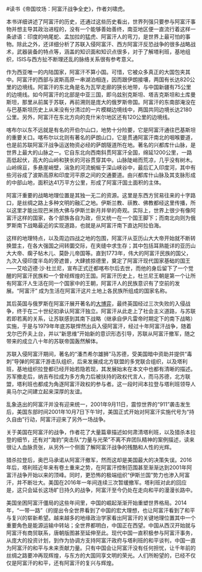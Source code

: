 #读书《帝国坟场：阿富汗战争全史》，作者刘啸虎。

本书详细讲述了阿富汗的历史，还通过这些历史看出，世界列强只要参与阿富汗事物并想主导其政治进程的，没有一个能够善始善终，南亚地区便一直流行着这样一条谚语：印度的响尾蛇、孟加拉的猛虎、阿富汗人的弯刀，是世界上最可怕的事物。除此之外，还详细分析了苏联入侵阿富汗、西方阿富汗反恐战争的很多战略战术，武器装备的特点等，涵盖的知识面和知识点很多，对于了解塔利班，基地组织，ISIS与西方扯不断理还乱的脉络关系很有参考意义。

作为西亚唯一的内陆国家，阿富汗不算小国。可惜，它被众多真正的大国包夹其中。阿富汗的西部与波斯高原一串湖泊相连，因而跟伊朗接壤，两国有长达820公里的边境线。阿富汗的东北角是名为瓦罕走廊的狭长地带，与中国新疆有75公里的边境线。如今阿富汗的北部是中亚三国，即乌兹别克斯坦、塔吉克斯坦和土库曼斯坦，那里从前属于苏联，再前溯则是庞大的俄罗斯帝国。阿富汗的东南部淹没在与巴基斯坦历史上从来没有分清过的一片模糊边境线中，两国共同边境长达2180公里。另外，阿富汗在东北方向的克什米尔地区还有120公里的边境线。

喀布尔以东不远就是有名的开伯尔山口，地势十分险要，它是阿富汗通往巴基斯坦的重要关口。喀布尔以北则有著名的萨朗山口，它是贯通阿富汗南北的咽喉要道，也是前苏联阿富汗战争运送物资必经的萨朗隧道所在地。著名的兴都库什山脉，是世界上最大的山脉之一。它自东北向西南斜贯阿富汗全国，绵延1200公里，一路高低起伏，高大的山岭和狭长的河谷贯穿其中。山脉陡峭而荒凉，几乎没有树木。山岭绵亘，多悬崖峭壁，湍急的河流蜿蜒于深山峡谷中，最后汇入印度河，其中有些河谷成了波斯高原和印度河平原之间的交通要道。由兴都库什山脉及其支脉形成的中部山地，面积达41万平方公里，形成了阿富汗国土面积的主体。

阿富汗重要的战略地理位置是其独一无二的资源。这里是东西方贸易往来的十字路口，是丝绸之路上多种文明的融汇之地。伊斯兰教、祆教、佛教都经这里传播，所以这里才能出现巴米扬大佛与伊斯兰新月并举的奇观。实际上，世界上很少有像阿富汗这样的国家，各个部族各自为政，但又统一在一个国王脚下；而南北向则为俄罗斯南下战略最近的实现道路，也就是从阿富汗南下直达阿拉伯海。

这样的地理特点，以及周边四战之地的包围，阿富汗从亚历山大大帝开始就不断转换盟主，在各大强国之间转圜交际，在夹缝中求生存；其中包括耳熟能详的亚历山大大帝、瘸子帖木儿、莫卧儿帝国等。直到1773年，伟大的阿富汗民族的国父，九次入侵印度半岛的旁遮普，大肆掳掠德里，奠定了阿富汗现代国家基础的国王——艾哈迈德·沙·杜兰尼，宣布正式迁都喀布尔后去世，而他的身后留下了一个觉醒的阿富汗民族和一个曾经辉煌的王国。阿富汗历史上，杜兰尼王朝是第一个让所有阿富汗人生活在同一个国家中的王朝，阿富汗人的民族意识有了空前的发展。“阿富汗” 成为生活在阿富汗这片土地上各民族所组成的国家名称。

其后英国与俄罗斯在阿富汗展开著名的[大博弈](http://blog.sina.com.cn/s/blog_3efd5a07010315g4.html)，最终英国经过三次失败的入侵战争，终于在二十世纪初承认阿富汗独立。阿富汗从此走上了社会主义道路，与苏联若即若离的关系，让苏联感到其南下战略（继承自伊凡雷帝时期定下的南下战略）实施，于是与1979年年底苏联悍然出兵入侵阿富汗，经过十年阿富汗战争，随着戈尔巴乔夫上台，并以“新思维”开始新的意识形态引导，苏联从阿富汗撤军，随之带来的成立八十年的苏联帝国轰然解体。

苏联入侵阿富汗期间，著名的“潘杰希尔雄狮”马苏德，受美国暗中资助并提供“毒刺”导弹的阿富汗游击队组织，后来发展成北方联盟的多党联合组织，以及塔利班，基地组织拉登都已经开始若隐若现，其发展始末在本文中也都有清晰的描述。苏军撤走后，纳吉布拉成为多方角力后被扶持的政权代言人，而马苏德，北方联盟，塔利班也都成为角逐阿富汗政权的参与者。这一段时间本拉登与塔利班领导人奥马尔之间建立起来深厚的友谊。

乱象迭出的阿富汗并没有迎来统一，2001年9月11日，震惊世界的“911”袭击发生后，美国东部时间2001年10月7日下午1时，美国正式开始对阿富汗实施代号为“持久自由”行动，阿富汗迎来了另外一场战争。

关于美国在阿富汗的战争，作者花了大量篇章描述如何肃清塔利班，以及猎杀本拉登的细节，还有对“海豹”突击队“力量与光荣”不离不弃团队精神的案例描述，读来很让人血脉贲张，从另外一个侧面了解阿富汗战争的残酷和人性的光辉。

猎杀拉登后，奥巴马承诺从阿富汗撤军，然而这却是美国最大的决策失误。2016年后，塔利班近年来有卷土重来之势，在阿富汗控制范围甚至渐渐达到2001年阿富汗战争开始以来的顶峰。同时，更恐怖的极端组织“伊斯兰国”势力也渗入阿富汗，并不断壮大。美国在2016年一年间连续三次暂缓撤军。塔利班对此的回应是，这只会延长这场旷日持久的战争，阿富汗至今仍处在走向和平的漫漫长路中。

美国坐困阿富汗僵局的这些年间里，中国的崛起渐渐开始重塑世界格局。2014年，“一带一路”（的提出令全世界看到了中国的宏大理想，也让阿富汗看到了和平与复兴的崭新希望。越来越多的地缘政治学家看出阿富汗的关键地理位置其中一个重要角色是能源运输中转站；全世界都明白，中国正在西望。中国从西汉开始就与阿富汗有商贸联系，唐朝版图甚至延伸至此。现代中国一直积极参与阿富汗事务，从庞大的投资计划，到作为协调方支持阿富汗政府与塔利班的和平谈判，中国一直为阿富汗的和平与未来贡献力量。只有中国会让阿富汗没有任何担忧，让千年前的丝绸之路要冲再现辉煌，与东方的大国同享文明的荣光。人们所盼望的，已经不仅仅是阿富汗的和平，还有阿富汗的复兴与辉煌。


